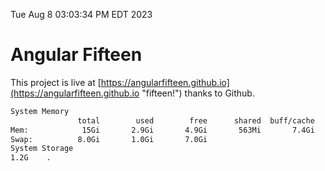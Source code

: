 Tue Aug  8 03:03:34 PM EDT 2023

# Angular Fifteen


This project is live at [https://angularfifteen.github.io](https://angularfifteen.github.io "fifteen!") thanks to Github.

```bash
System Memory
               total        used        free      shared  buff/cache   available
Mem:            15Gi       2.9Gi       4.9Gi       563Mi       7.4Gi        11Gi
Swap:          8.0Gi       1.0Gi       7.0Gi
System Storage
1.2G	.
